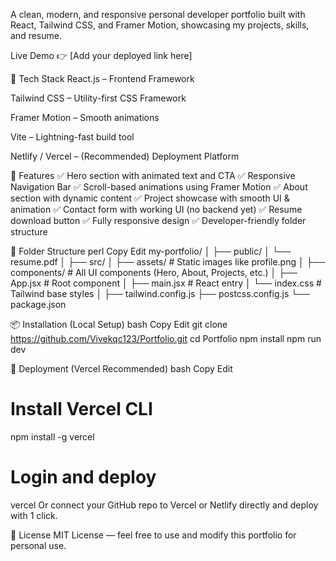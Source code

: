 A clean, modern, and responsive personal developer portfolio built with React, Tailwind CSS, and Framer Motion, showcasing my projects, skills, and resume.

Live Demo 👉 [Add your deployed link here]

🚀 Tech Stack
React.js – Frontend Framework

Tailwind CSS – Utility-first CSS Framework

Framer Motion – Smooth animations

Vite – Lightning-fast build tool

Netlify / Vercel – (Recommended) Deployment Platform

🎯 Features
✅ Hero section with animated text and CTA
✅ Responsive Navigation Bar
✅ Scroll-based animations using Framer Motion
✅ About section with dynamic content
✅ Project showcase with smooth UI & animation
✅ Contact form with working UI (no backend yet)
✅ Resume download button
✅ Fully responsive design
✅ Developer-friendly folder structure

📁 Folder Structure
perl
Copy
Edit
my-portfolio/
│
├── public/
│   └── resume.pdf
│
├── src/
│   ├── assets/           # Static images like profile.png
│   ├── components/       # All UI components (Hero, About, Projects, etc.)
│   ├── App.jsx           # Root component
│   ├── main.jsx          # React entry
│   └── index.css         # Tailwind base styles
│
├── tailwind.config.js
├── postcss.config.js
└── package.json

📦 Installation (Local Setup)
bash
Copy
Edit
git clone https://github.com/Vivekqc123/Portfolio.git
cd Portfolio
npm install
npm run dev

🚀 Deployment (Vercel Recommended)
bash
Copy
Edit
# Install Vercel CLI
npm install -g vercel

# Login and deploy
vercel
Or connect your GitHub repo to Vercel or Netlify directly and deploy with 1 click.

📄 License
MIT License — feel free to use and modify this portfolio for personal use.
